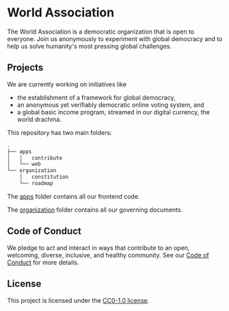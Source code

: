 # World Association

The World Association is a democratic organization that is open to everyone. Join us anonymously to experiment with global democracy and to help us solve humanity's most pressing global challenges.

## Projects

We are currently working on initiatives like

- the establishment of a framework for global democracy,
- an anonymous yet verifiably democratic online voting system, and
- a global basic income program, streamed in our digital currency, the world drachma.

This repository has two main folders:

```bash
.
├── apps
│   │   contribute
│   └── web
└── organization
    │   constitution
    └── roadmap
```

The [apps](/apps) folder contains all our frontend code.

The [organization](/organization) folder contains all our governing documents.

## Code of Conduct

We pledge to act and interact in ways that contribute to an open, welcoming, diverse, inclusive, and healthy community. See our [Code of Conduct](CODE_OF_CONDUCT.md) for more details.

## License

This project is licensed under the [CC0-1.0 license](LICENSE).
